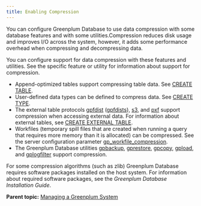 ```yaml
---
title: Enabling Compression 
---
```


You can configure Greenplum Database to use data compression with some database features and with some utilities.Compression reduces disk usage and improves I/O across the system, however, it adds some performance overhead when compressing and decompressing data.

You can configure support for data compression with these features and utilities. See the specific feature or utility for information about support for compression.

-   Append-optimized tables support compressing table data. See [CREATE TABLE](../../ref_guide/sql_commands/CREATE_TABLE.html).
-   User-defined data types can be defined to compress data. See [CREATE TYPE](../../ref_guide/sql_commands/CREATE_TYPE.html).
-   The external table protocols [gpfdist](../external/g-gpfdist-protocol.html) \([gpfdists](../external/g-gpfdists-protocol.html)\), [s3](../external/g-s3-protocol.html), and [pxf](../external/pxf-overview.html) support compression when accessing external data. For information about external tables, see [CREATE EXTERNAL TABLE](../../ref_guide/sql_commands/CREATE_EXTERNAL_TABLE.html).
-   Workfiles \(temporary spill files that are created when running a query that requires more memory than it is allocated\) can be compressed. See the server configuration parameter [gp\_workfile\_compression](../../ref_guide/config_params/guc-list.html).
-   The Greenplum Database utilities [gpbackup](https://docs.vmware.com/en/VMware-Tanzu-Greenplum-Backup-and-Restore/index.html), [gprestore](https://docs.vmware.com/en/VMware-Tanzu-Greenplum-Backup-and-Restore/index.html), [gpcopy](../../utility_guide/ref/gpcopy.html), [gpload](../../utility_guide/ref/gpload.html), and [gplogfilter](../../utility_guide/ref/gplogfilter.html) support compression.

For some compression algorithms \(such as zlib\) Greenplum Database requires software packages installed on the host system. For information about required software packages, see the *Greenplum Database Installation Guide*.

**Parent topic:** [Managing a Greenplum System](../managing/partII.html)

